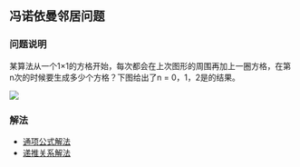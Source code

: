 
## 冯诺依曼邻居问题

### 问题说明

某算法从一个1×1的方格开始，每次都会在上次图形的周围再加上一圈方格，在第n次的时候要生成多少个方格？下图给出了n = 0，1，2是的结果。

![](http://ojlsgreog.bkt.clouddn.com/NeumannNeighborProblem.jpg)

### 解法

* [通项公式解法](Formula)
* [递推关系解法](Recursive)